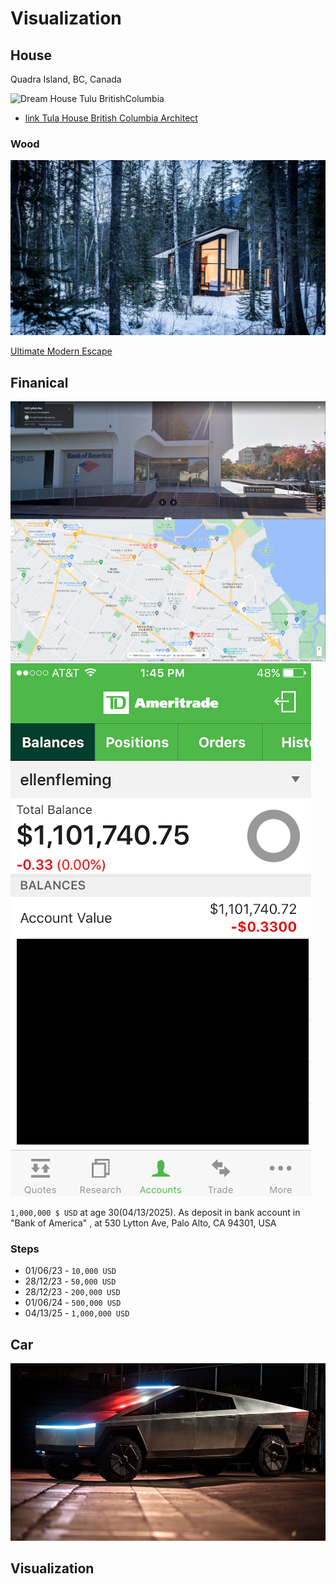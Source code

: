 # Visualization

## House 

Quadra Island, BC, Canada

![Dream House Tulu BritishColumbia](./res/VisualizationDreamHouseTulaBritishColumbia.png)

- [link Tula House British Columbia Architect](https://www.archdaily.com/539483/tula-house-patkau-architects)

### Wood

![Dream house in Woods](./res/DreamHouseInWoods.webp)

[Ultimate Modern Escape](https://www.airbnb.co.uk/rooms/702956?source_impression_id=p3_1671417947_RNua0Ne9dLJMd44%2B)


## Finanical 

![1MillionDollars](./res/30FinancialGoal.png)
![Million Visualy](./res/1MillionBankAccount.png)

`1,000,000 $ USD` at age 30(04/13/2025).
As deposit in bank account in "Bank of America" , at 530 Lytton Ave, Palo Alto, CA 94301, USA

### Steps

- 01/06/23 - `10,000 USD`
- 28/12/23 - `50,000 USD`
- 28/12/23 - `200,000 USD`
- 01/06/24 - `500,000 USD`
- 04/13/25 - `1,000,000 USD` 


## Car

![Tesla cyberTruck](./res/VisualizationCyberTruck.png)


## Visualization
